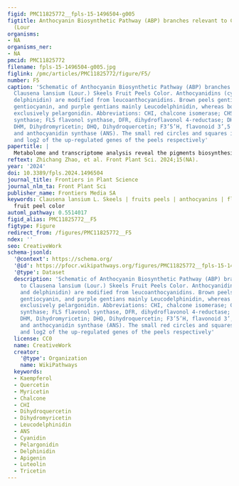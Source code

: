 ```yaml
---
figid: PMC11825772__fpls-15-1496504-g005
figtitle: Anthocyanin Biosynthetic Pathway (ABP) branches relevant to Clausena lansium
  (Lour
organisms:
- NA
organisms_ner:
- NA
pmcid: PMC11825772
filename: fpls-15-1496504-g005.jpg
figlink: /pmc/articles/PMC11825772/figure/F5/
number: F5
caption: 'Schematic of Anthocyanin Biosynthetic Pathway (ABP) branches relevant to
  Clausena lansium (Lour.) Skeels Fruit Peels Color. Anthocyanidins (cyanidin, and
  delphinidin) are modified from leucoanthocyanidins. Brown peels gentians contain
  gentiocyanin, and purple gentians mainly Leucodelphinidin, whereas both accumulates
  exclusively pelargonidin. Abbreviations: CHI, chalcone isomerase; CHS, chalcone
  synthase; FLS flavonol synthase, DFR, dihydroflavonol 4-reductase; DHK, Dihydrokaempferol;
  DHM, Dihydromyricetin; DHQ, Dihydroquercetin; F3’5’H, flavonoid 3’,5’-hydroxlase
  and anthocyanidin synthase (ANS). The small red circles and squares indicate metabolites
  and log2 of the up-regulated genes of the peels respectively'
papertitle: |
  Metabolome and transcriptome analysis reveal the pigments biosynthesis pathways in different color fruit peels of Clausena lansium L. Skeels
reftext: Zhichang Zhao, et al. Front Plant Sci. 2024;15(NA).
year: '2024'
doi: 10.3389/fpls.2024.1496504
journal_title: Frontiers in Plant Science
journal_nlm_ta: Front Plant Sci
publisher_name: Frontiers Media SA
keywords: Clausena lansium L. Skeels | fruits peels | anthocyanins | flavonoids |
  fruit peel color
automl_pathway: 0.5514017
figid_alias: PMC11825772__F5
figtype: Figure
redirect_from: /figures/PMC11825772__F5
ndex: ''
seo: CreativeWork
schema-jsonld:
  '@context': https://schema.org/
  '@id': https://pfocr.wikipathways.org/figures/PMC11825772__fpls-15-1496504-g005.html
  '@type': Dataset
  description: 'Schematic of Anthocyanin Biosynthetic Pathway (ABP) branches relevant
    to Clausena lansium (Lour.) Skeels Fruit Peels Color. Anthocyanidins (cyanidin,
    and delphinidin) are modified from leucoanthocyanidins. Brown peels gentians contain
    gentiocyanin, and purple gentians mainly Leucodelphinidin, whereas both accumulates
    exclusively pelargonidin. Abbreviations: CHI, chalcone isomerase; CHS, chalcone
    synthase; FLS flavonol synthase, DFR, dihydroflavonol 4-reductase; DHK, Dihydrokaempferol;
    DHM, Dihydromyricetin; DHQ, Dihydroquercetin; F3’5’H, flavonoid 3’,5’-hydroxlase
    and anthocyanidin synthase (ANS). The small red circles and squares indicate metabolites
    and log2 of the up-regulated genes of the peels respectively'
  license: CC0
  name: CreativeWork
  creator:
    '@type': Organization
    name: WikiPathways
  keywords:
  - Kaempferol
  - Quercetin
  - Myricetin
  - Chalcone
  - CHI
  - Dihydroquercetin
  - Dihydromyricetin
  - Leucodelphinidin
  - ANS
  - Cyanidin
  - Pelargonidin
  - Delphinidin
  - Apigenin
  - Luteolin
  - Tricetin
---
```

